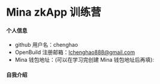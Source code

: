 # Mina zkApp 训练营

#### 个人信息

- github 用户名：chenghao
- OpenBuild 注册邮箱：lchenghao888@gmail.com
- Mina 钱包地址：(可以在学习完创建 Mina 钱包地址后再填):

#### 自我介绍
